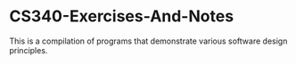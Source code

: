 # CS340-Exercises-And-Notes
This is a compilation of programs that demonstrate various software design principles.
